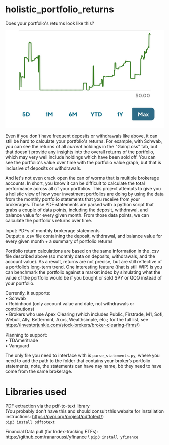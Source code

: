 # holistic_portfolio_returns

Does your portfolio's returns look like this?

![A very odd looking returns chart as a result of a complete withdrawal followed by deposits](assets/example_return.jpg)

Even if you don't have frequent deposits or withdrawals like above, it can still be hard to calculate your portfolio's returns. For example, with Schwab, you can see the returns of all *current* holdings in the "Gain/Loss" tab, but that doesn't provide any insights into the overall returns of the portfolio, which may very well include holdings which have been sold off. You can see the portfolio's value over time with the portfolio value graph, but that is inclusive of deposits or withdrawals.

And let's not even crack open the can of worms that is multiple brokerage accounts. In short, you know it can be difficult to calculate the total performance across all of your portfolios. This project attempts to give you a holistic view of how your investment portfolios are doing by using the data from the monthly portfolio statements that you receive from your brokerages. Those PDF statements are parsed with a python script that grabs a couple of data points, including the deposit, withdrawal, and balance value for every given month. From those data points, we can calculate the portfolio's returns over time.

Input: PDFs of monthly brokerage statements \
Output: a .csv file containing the deposit, withdrawal, and balance value for every given month + a summary of portfolio returns

Portfolio return calculations are based on the same information in the .csv file described above (so monthly data on deposits, withdrawals, and the account value). As a result, returns are not precise, but are still reflective of a portfolio’s long-term trend. One interesting feature (that is still WIP) is you can benchmark the portfolio against a market index by simulating what the value of the portfolio would be if you bought or sold SPY or QQQ instead of your portfolio.

Currently, it supports: \
• Schwab \
• Robinhood (only account value and date, not withdrawals or contributions) \
• Brokers who use Apex Clearing (which includes Public, Firstrade, M1, Sofi, Webull, Ally, Bettermint, Axos, Wealthsimple, etc.; for the full list, see https://investorjunkie.com/stock-brokers/broker-clearing-firms/)

Planning to support: \
• TDAmeritrade \
• Vanguard

The only file you need to interface with is `parse_statements.py`, where you need to add the path to the folder that contains your broker’s portfolio statements; note, the statements can have nay name, bb they need to have come from the same brokerage.




# Libraries used

PDF extraction via the pdf-to-text library \
(You probably don't have this and should consult this website for installation instructions: https://pypi.org/project/pdftotext/) \
`pip3 install pdftotext`

Financial Data pull (for Index-tracking ETFs):
https://github.com/ranaroussi/yfinance \ 
`pip3 install yfinance`